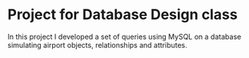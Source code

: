 # Project for Database Design class

In this project I developed a set of queries using MySQL on a database simulating airport objects, relationships and attributes.

